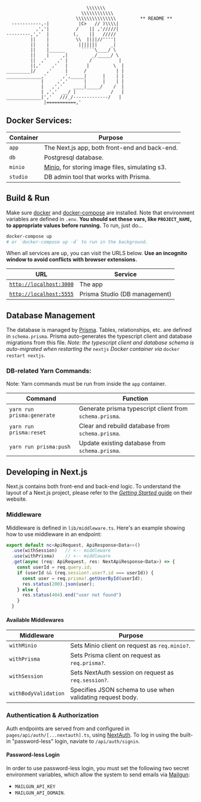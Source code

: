 ``````
                              \\\\\\\
                            \\\\\\\\\\\\
                          \\\\\\\\\\\\\\\         ** README **
  -----------,-|           |C>   // )\\\\|
           ,','|          /    || ,'/////|
---------,','  |         (,    ||   /////
         ||    |          \\  ||||//''''|
         ||    |           |||||||     _|
         ||    |______      `````\____/ \
         ||    |     ,|         _/_____/ \
         ||  ,'    ,' |        /          |
         ||,'    ,'   |       |         \  |
_________|/    ,'     |      /           | |
_____________,'      ,',_____|      |    | |
             |     ,','      |      |    | |
             |   ,','    ____|_____/    /  |
             | ,','  __/ |             /   |
_____________|','   ///_/-------------/   |
              |===========,'
``````

## Docker Services:

| Container | Purpose                                                           |
| --------- | ----------------------------------------------------------------- |
| `app`     | The Next.js app, both front-end and back-end.                     |
| `db`      | Postgresql database.                                              |
| `minio`   | [Minio](https://min.io/), for storing image files, simulating s3. |
| `studio`  | DB admin tool that works with Prisma.                             |

## Build & Run

Make sure [docker](https://www.docker.com/) and [docker-compose](https://docs.docker.com/compose/) are installed. Note that environment variables are defined in `.env`. **You should set these vars, like `PROJECT_NAME`, to appropriate values before running.** To run, just do...

```sh
docker-compose up
# or `docker-compose up -d` to run in the background.
```

When all services are up, you can visit the URLS below. **Use an incognito window to avoid conflicts with browser extensions.**

| URL                                              | Service                       |
| ------------------------------------------------ | ----------------------------- |
| [`http://localhost:3000`](http://localhost:3000) | The app                       |
| [`http://localhost:5555`](http://localhost:5555) | Prisma Studio (DB management) |

## Database Management

The database is managed by [Prisma](https://www.prisma.io/). Tables, relationships, etc. are defined in `schema.prisma`. Prisma auto-generates the typescript client and database migrations from this file. _Note: the typescript client and database schema is auto-migrated when restarting the_ `nextjs` _Docker container via_ `docker restart nextjs`.

### DB-related Yarn Commands:

Note: Yarn commands must be run from inside the `app` container.

| Command                    | Function                                                |
| -------------------------- | ------------------------------------------------------- |
| `yarn run prisma:generate` | Generate prisma typescript client from `schema.prisma`. |
| `yarn run prisma:reset`    | Clear and rebuild database from `schema.prisma`.        |
| `yarn run prisma:push`     | Update existing database from `schema.prisma`.          |

## Developing in Next.js

Next.js contains both front-end and back-end logic. To understand the layout of a Next.js project, please refer to the [_Getting Started_ guide](https://nextjs.org/docs/getting-started) on their website.

### Middleware

Middleware is defined in `lib/middleware.ts`. Here's an example showing how to use middleware in an endpoint:

```typescript
export default nc<ApiRequest, ApiResponse<Data>>()
  .use(withSession)   // <-- middleware
  .use(withPrisma)    // <-- middleware
  .get(async (req: ApiRequest, res: NextApiResponse<Data>) => {
    const userId = req.query.id;
    if (userId && (req.session!.user?.id === userId)) {
      const user = req.prisma!.getUserById(userId);
      res.status(200).json(user);
    } else {
      res.status(404).end("user not found")
    }
  }
```

#### Available Middlewares

| Middleware           | Purpose                                                    |
| -------------------- | ---------------------------------------------------------- |
| `withMinio`          | Sets Minio client on request as `req.minio?`.              |
| `withPrisma`         | Sets Prisma client on request as `req.prisma?`.            |
| `withSession`        | Sets NextAuth session on request as `req.session?`.        |
| `withBodyValidation` | Specifies JSON schema to use when validating request body. |

### Authentication & Authorization

Auth endpoints are served from and configured in `pages/api/auth/[...nextauth].ts`, using [NextAuth](https://next-auth.js.org/). To log in using the built-in "password-less" login, naviate to `/api/auth/signin`.

#### Password-less Login

In order to use password-less login, you must set the following two secret environment variables, which allow the system to send emails via [Mailgun](https://www.mailgun.com/):

- `MAILGUN_API_KEY`
- `MAILGUN_API_DOMAIN`.
